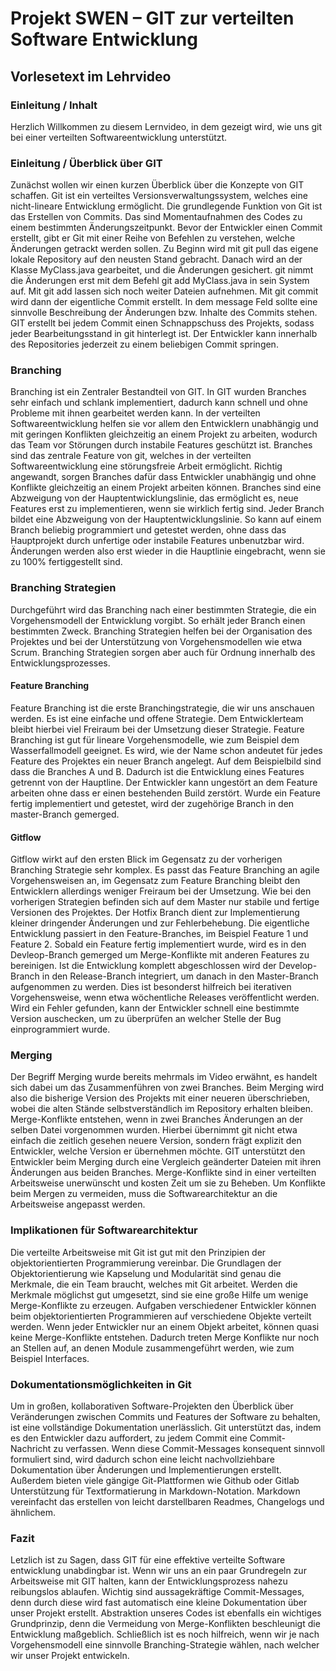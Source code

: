 # Projekt SWEN – GIT zur verteilten Software Entwicklung
## Vorlesetext im Lehrvideo

### Einleitung / Inhalt
Herzlich Willkommen zu diesem Lernvideo, in dem gezeigt wird, wie uns git bei einer verteilten Softwareentwicklung unterstützt. 

### Einleitung / Überblick über GIT
Zunächst wollen wir einen kurzen Überblick über die Konzepte von GIT schaffen.
Git ist ein verteiltes Versionsverwaltungssystem, welches eine nicht-lineare Entwicklung ermöglicht.
Die grundlegende Funktion von Git ist das Erstellen von Commits. Das sind Momentaufnahmen des Codes zu einem bestimmten Änderungszeitpunkt.
Bevor der Entwickler einen Commit erstellt, gibt er Git mit einer Reihe von Befehlen zu verstehen, welche Änderungen getrackt werden sollen. 
Zu Beginn wird mit git pull das eigene lokale Repository auf den neusten Stand gebracht. Danach wird an der Klasse MyClass.java gearbeitet, und die Änderungen gesichert. git nimmt die Änderungen erst mit dem Befehl git add MyClass.java in sein System auf. Mit git add lassen sich noch weiter Dateien aufnehmen. Mit git commit wird dann der eigentliche Commit erstellt. In dem message Feld sollte eine sinnvolle Beschreibung der Änderungen bzw. Inhalte des Commits stehen. 
GIT erstellt bei jedem Commit einen Schnappschuss des Projekts, sodass jeder Bearbeitungsstand in git hinterlegt ist.
Der Entwickler kann innerhalb des Repositories jederzeit zu einem beliebigen Commit springen.

### Branching
Branching ist ein Zentraler Bestandteil von GIT. In GIT wurden Branches sehr einfach und schlank implementiert, dadurch kann schnell und ohne Probleme mit ihnen gearbeitet werden kann.
In der verteilten Softwareentwicklung helfen sie vor allem den Entwicklern unabhängig und mit geringen Konflikten gleichzeitig an einem Projekt zu arbeiten, wodurch das Team vor Störungen durch instabile Features geschützt ist.
Branches sind das zentrale Feature von git, welches in der verteilten Softwareentwicklung eine störungsfreie Arbeit ermöglicht. Richtig angewandt, sorgen Branches dafür dass Entwickler unabhängig und ohne Konflikte gleichzeitig an einem Projekt arbeiten können. 
Branches sind eine Abzweigung von der Hauptentwicklungslinie, das ermöglicht es, neue Features erst zu implementieren, wenn sie wirklich fertig sind.
Jeder Branch bildet eine Abzweigung von der Hauptentwicklungslinie. So kann auf einem Branch beliebig programmiert und getestet werden, ohne dass das Hauptprojekt durch unfertige oder instabile Features unbenutzbar wird. Änderungen werden also erst wieder in die Hauptlinie eingebracht, wenn sie zu 100% fertiggestellt sind. 

### Branching Strategien
Durchgeführt wird das Branching nach einer bestimmten Strategie, die ein Vorgehensmodell der Entwicklung vorgibt. So erhält jeder Branch einen bestimmten Zweck. Branching Strategien helfen bei der Organisation des Projektes und bei der Unterstützung von Vorgehensmodellen wie etwa Scrum. Branching Strategien sorgen aber auch für Ordnung innerhalb des Entwicklungsprozesses.

#### Feature Branching
Feature Branching ist die erste Branchingstrategie, die wir uns anschauen werden. Es ist eine einfache und offene Strategie. Dem Entwicklerteam bleibt hierbei viel Freiraum bei der Umsetzung dieser Strategie.
Feature Branching ist gut für lineare Vorgehensmodelle, wie zum Beispiel dem Wasserfallmodell geeignet.
Es wird, wie der Name schon andeutet für jedes Feature des Projektes ein neuer Branch angelegt. Auf dem Beispielbild sind dass die Branches A und B. Dadurch ist die Entwicklung eines Features getrennt von der Hauptline. Der Entwickler kann ungestört an dem Feature arbeiten ohne dass er einen bestehenden Build zerstört. Wurde ein Feature fertig implementiert und getestet, wird der zugehörige Branch in den master-Branch gemerged.

#### Gitflow
Gitflow wirkt auf den ersten Blick im Gegensatz zu der vorherigen Branching Strategie sehr komplex. Es passt das Feature Branching an agile Vorgehensweisen an, im Gegensatz zum Feature Branching bleibt den Entwicklern allerdings weniger Freiraum bei der Umsetzung.
Wie bei den vorherigen Strategien befinden sich auf dem Master nur stabile und fertige Versionen des Projektes. Der Hotfix Branch dient zur Implementierung kleiner dringender Änderungen und zur Fehlerbehebung.
Die eigentliche Entwicklung passiert in den Feature-Branches, im Beispiel Feature 1 und Feature 2. Sobald ein Feature fertig implementiert wurde, wird es in den Devleop-Branch gemerged um Merge-Konflikte mit anderen Features zu bereinigen. Ist die Entwicklung komplett abgeschlossen wird der Develop-Branch in den Release-Branch integriert, um danach in den Master-Branch aufgenommen zu werden. Dies ist besonderst hilfreich bei iterativen Vorgehensweise, wenn etwa wöchentliche Releases veröffentlicht werden. Wird ein Fehler gefunden, kann der Entwickler schnell eine bestimmte Version auschecken, um zu überprüfen an welcher Stelle der Bug einprogrammiert wurde. 

### Merging
Der Begriff Merging wurde bereits mehrmals im Video erwähnt, es handelt sich dabei um das Zusammenführen von zwei Branches. Beim Merging wird also die bisherige Version des Projekts mit einer neueren überschrieben, wobei die alten Stände selbstverständlich im Repository erhalten bleiben. Merge-Konflikte entstehen, wenn in zwei Branches Änderungen an der selben Datei vorgenommen wurden. Hierbei übernimmt git nicht etwa einfach die zeitlich gesehen neuere Version, sondern frägt explizit den Entwickler, welche Version er übernehmen möchte.
GIT unterstützt den Entwickler beim Merging durch eine Vergleich geänderter Dateien mit ihren Änderungen aus beiden Branches. Merge-Konflikte sind in einer verteilten Arbeitsweise unerwünscht und kosten Zeit um sie zu Beheben. Um Konflikte beim Mergen zu vermeiden, muss die Softwarearchitektur an die Arbeitsweise angepasst werden.

### Implikationen für Softwarearchitektur
Die verteilte Arbeitsweise mit Git ist gut mit den Prinzipien der objektorientierten Programmierung vereinbar. Die Grundlagen der Objektorientierung wie Kapselung und Modularität sind genau die Merkmale, die ein Team braucht, welches mit Git arbeitet. Werden die Merkmale möglichst gut umgesetzt, sind sie eine große Hilfe um wenige Merge-Konflikte zu erzeugen.
Aufgaben verschiedener Entwickler können beim objektorientierten Programmieren auf verschiedene Objekte verteilt werden. Wenn jeder Entwickler nur an einem Objekt arbeitet, können quasi keine Merge-Konflikte entstehen. 
Dadurch treten Merge Konflikte nur noch an Stellen auf, an denen Module zusammengeführt werden, wie zum Beispiel Interfaces.

### Dokumentationsmöglichkeiten in Git
Um in großen, kollaborativen Software-Projekten den Überblick über Veränderungen zwischen Commits und Features der Software zu behalten, ist eine vollständige Dokumentation unerlässlich.
Git unterstützt das, indem es den Entwickler dazu auffordert, zu jedem Commit eine Commit-Nachricht zu verfassen. Wenn diese Commit-Messages konsequent sinnvoll formuliert sind, wird dadurch schon eine leicht nachvollziehbare Dokumentation über Änderungen und Implementierungen erstellt.
Außerdem bieten viele gängige Git-Plattformen wie Github oder Gitlab Unterstützung für Textformatierung in Markdown-Notation. Markdown vereinfacht das erstellen von leicht darstellbaren Readmes, Changelogs und ähnlichem.


### Fazit
Letzlich ist zu Sagen, dass GIT für eine effektive verteilte Software entwicklung unabdingbar ist. Wenn wir uns an ein paar Grundregeln zur Arbeitsweise mit GIT halten, kann der Entwicklungsprozess nahezu reibungslos ablaufen. Wichtig sind aussagekräftige Commit-Messages, denn durch diese wird fast automatisch eine kleine Dokumentation über unser Projekt erstellt. Abstraktion unseres Codes ist ebenfalls ein wichtiges Grundprinzip, denn die Vermeidung von Merge-Konflikten beschleunigt die Entwicklung maßgeblich. Schließlich ist es noch hilfreich, wenn wir je nach Vorgehensmodell eine sinnvolle Branching-Strategie wählen, nach welcher wir unser Projekt entwickeln.



